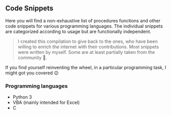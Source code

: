 ## Code Snippets

Here you will find a non-exhaustive list of procedures functions and other code snippets for various programming languages. The individual snippets are categorized according to usage but are functionally independent.
> I created this compilation to give back to the ones, who have been willing to enrich the internet with their contributions. Most snippets were written by myself. Some are at least partially taken from the community :blue_heart:. 

If you find yourself reinventing the wheel, in a particular programming task, I might got you covered :wink:

### Programming languages
- Python 3
- VBA (mainly intended for Excel)
- C
